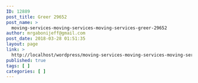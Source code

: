 ```yaml
---
ID: 12889
post_title: Greer 29652
post_name: >
  moving-services-moving-services-moving-services-greer-29652
author: mrgabonijeff@gmail.com
post_date: 2018-03-28 01:51:35
layout: page
link: >
  http://localhost/wordpress/moving-services-moving-services-moving-services-greer-29652/
published: true
tags: [ ]
categories: [ ]
---
```

